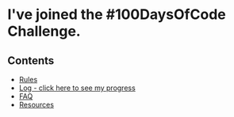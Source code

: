# I've joined the #100DaysOfCode Challenge.

## Contents

* [Rules](rules.md)
* [Log - click here to see my progress](log.md)
* [FAQ](FAQ.md)
* [Resources](resources.md)